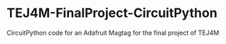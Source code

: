 # TEJ4M-FinalProject-CircuitPython

CircuitPython code for an Adafruit Magtag for the final project of TEJ4M

